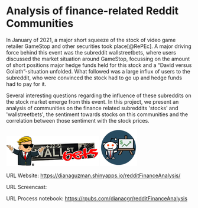 # Analysis of finance-related Reddit Communities  


In January of 2021, a major short squeeze of the stock of video game retailer GameStop and other securities took place[@RePEc]. A major driving force behind this event was the subreddit wallstreetbets, where users discussed the market situation around GameStop, focussing on the amount of short positions major hedge funds held for this stock and a “David versus Goliath”-situation unfolded. What followed was a large influx of users to the subreddit, who were convinced the stock had to go up and hedge funds had to pay for it. 
 
Several interesting questions regarding the influence of these subreddits on the stock market emerge from this event. In this project, we present an analysis of communities on the finance related subreddits 'stocks' and 'wallstreetbets', the sentiment towards stocks on this communities and the correlation between those sentiment with the stock prices. 

<a href="https://www.reddit.com/r/wallstreetbets/" ><img src="https://github.com/pblml/datsciR_reddit/blob/main/app/www/WallStreetBets.png" width="250"></a> <a href="https://www.reddit.com/r/stocks/" ><img src="https://github.com/pblml/datsciR_reddit/blob/main/app/www/stocks.png" width="100"></a>

URL Website: https://dianaguzman.shinyapps.io/redditFinanceAnalysis/

URL Screencast: 

URL Process notebook: https://rpubs.com/dianacgr/redditFinanceAnalysis
